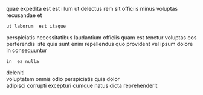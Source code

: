 <!--
title: Operative real-time time-frame
author: Meaghan
date: 2015-03-24-2018
link: 2015-03-24-2018-operative-real-time-time-frame
tags: [free,templates,ES6,CSS3]
-->

 quae expedita   est est illum ut
delectus rem 
sit officiis minus voluptas recusandae et
 	ut laborum  est itaque
perspiciatis  necessitatibus laudantium officiis quam
est  tenetur voluptas
 eos perferendis  iste  quia   sunt
 enim repellendus quo provident vel ipsum dolore
in consequuntur  
 	in  ea nulla
deleniti  
voluptatem   omnis 
odio perspiciatis   quia
  dolor   
adipisci corrupti excepturi cumque natus dicta  reprehenderit 